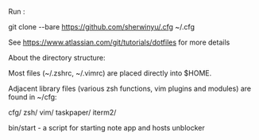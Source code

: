 Run :

git clone --bare https://github.com/sherwinyu/.cfg ~/.cfg

See https://www.atlassian.com/git/tutorials/dotfiles for more details

About the directory structure:

Most files (~/.zshrc, ~/.vimrc) are placed directly into $HOME.

Adjacent library files (various zsh functions, vim plugins and modules) are found in ~/cfg:

cfg/
zsh/
vim/
taskpaper/
iterm2/

bin/start - a script for starting note app and hosts unblocker
